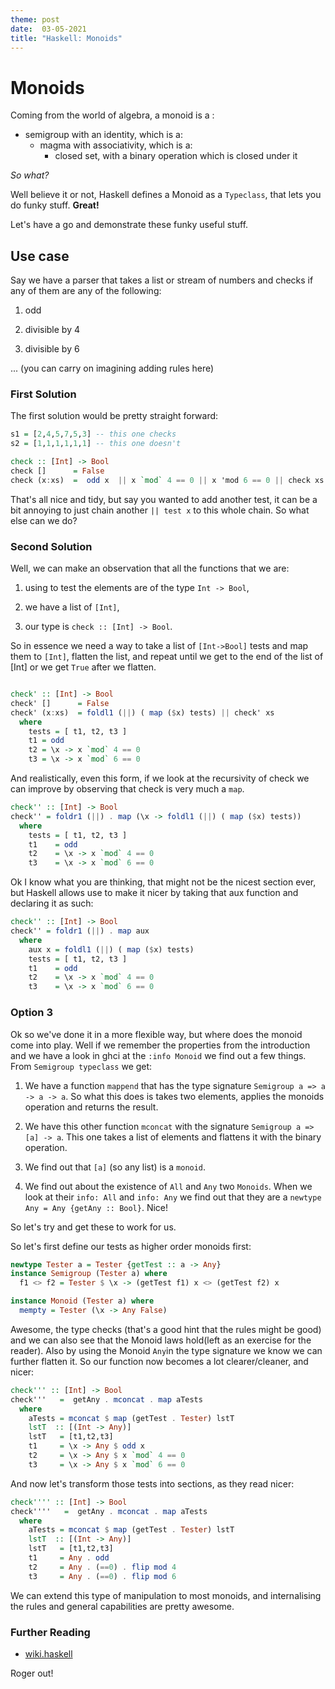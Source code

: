 ```yaml
---
theme: post
date:  03-05-2021
title: "Haskell: Monoids"
---
```


# Monoids

Coming from the world of algebra, a monoid is a :
- semigroup with an identity, which is a:
  - magma with associativity, which is a:
    - closed set, with a binary operation which is closed under it
    
*So what?*

Well believe it or not, Haskell defines a Monoid as a `Typeclass`, that lets you do funky stuff. **Great!** 

Let's have a go and demonstrate these funky useful stuff.


## Use case 

Say we have a parser that takes a list or stream of numbers and checks if any of
them are any of the following:

1) odd 

2) divisible by 4 

3) divisible by 6

... (you can carry on imagining adding rules here)

### First Solution

The first solution would be pretty straight forward:

```haskell
s1 = [2,4,5,7,5,3] -- this one checks
s2 = [1,1,1,1,1,1] -- this one doesn't

check :: [Int] -> Bool
check []      = False
check (x:xs)  =  odd x  || x `mod` 4 == 0 || x 'mod 6 == 0 || check xs

``` 

That's all nice and tidy, but say you wanted to add another test, it can be a
bit annoying to just chain another `|| test x` to this whole chain. So what
else can we do?

### Second Solution

Well, we can make an observation that all the functions that we are:

1) using to test the elements are of the type `Int -> Bool`,

2) we have a list of `[Int]`,

3) our type is `check :: [Int] -> Bool`.

So in essence we need a way to take a list of `[Int->Bool]` tests and map them
to `[Int]`, flatten the list, and repeat until we get to the end of the list of
[Int] or we get `True` after we flatten.

```haskell

check' :: [Int] -> Bool
check' []      = False
check' (x:xs)  = foldl1 (||) ( map ($x) tests) || check' xs
  where
    tests = [ t1, t2, t3 ]
    t1 = odd
    t2 = \x -> x `mod` 4 == 0
    t3 = \x -> x `mod` 6 == 0
```

And realistically, even this form, if we look at the recursivity of check we can
improve by observing that check is very much a `map`.

```haskell
check'' :: [Int] -> Bool
check'' = foldr1 (||) . map (\x -> foldl1 (||) ( map ($x) tests))
  where
    tests = [ t1, t2, t3 ]
    t1    = odd
    t2    = \x -> x `mod` 4 == 0
    t3    = \x -> x `mod` 6 == 0
```

Ok I know what you are thinking, that might not be the nicest section ever, but
Haskell allows use to make it nicer by taking that aux function and declaring it
as such:


```haskell
check'' :: [Int] -> Bool
check'' = foldr1 (||) . map aux
  where
    aux x = foldl1 (||) ( map ($x) tests)
    tests = [ t1, t2, t3 ]
    t1    = odd
    t2    = \x -> x `mod` 4 == 0
    t3    = \x -> x `mod` 6 == 0
```

### Option 3 

Ok so we've done it in a more flexible way, but where does the monoid come into
play. Well if we remember the properties from the introduction and we have a
look in ghci at the `:info Monoid` we find out a few things. From `Semigroup
typeclass` we get:

1. We have a function `mappend` that has the type signature `Semigroup a => a ->
   a -> a`. So what this does is takes two elements, applies the monoids
   operation and returns the result.

2. We have this other function `mconcat` with the signature `Semigroup a => [a]
   -> a`. This one takes a list of elements and flattens it with the binary
   operation.

3. We find out that `[a]` (so any list) is a `monoid`.

4. We find out about the existence of `All` and `Any` two `Monoids`. When we
   look at their `info: All` and `info: Any` we find out that they are a 
   `newtype Any = Any {getAny :: Bool}`. Nice!

So let's try and get these to work for us. 

So let's first define our tests as higher order monoids first:

```haskell
newtype Tester a = Tester {getTest :: a -> Any}
instance Semigroup (Tester a) where
  f1 <> f2 = Tester $ \x -> (getTest f1) x <> (getTest f2) x

instance Monoid (Tester a) where
  mempty = Tester (\x -> Any False)
```

Awesome, the type checks (that's a good hint that the rules might be good) and
we can also see that the Monoid laws hold(left as an exercise for the
reader). Also by using the Monoid `Any`in the type signature we know we can
further flatten it. So our function now becomes a lot clearer/cleaner, and
nicer:

```haskell
check''' :: [Int] -> Bool
check'''   =  getAny . mconcat . map aTests
  where
    aTests = mconcat $ map (getTest . Tester) lstT
    lstT  :: [(Int -> Any)]
    lstT   = [t1,t2,t3]
    t1     = \x -> Any $ odd x
    t2     = \x -> Any $ x `mod` 4 == 0
    t3     = \x -> Any $ x `mod` 6 == 0
```

And now let's transform those tests into sections, as they read nicer:

```haskell
check'''' :: [Int] -> Bool
check''''   =  getAny . mconcat . map aTests
  where
    aTests = mconcat $ map (getTest . Tester) lstT
    lstT  :: [(Int -> Any)]
    lstT   = [t1,t2,t3]
    t1     = Any . odd 
    t2     = Any . (==0) . flip mod 4 
    t3     = Any . (==0) . flip mod 6 
```

We can extend this type of manipulation to most monoids, and internalising the
rules and general capabilities are pretty awesome. 


### Further Reading 

- [wiki.haskell](https://wiki.haskell.org/Monoid)


Roger out!

